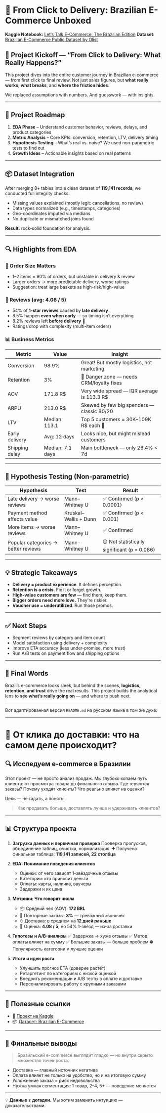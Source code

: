 # 🛒 From Click to Delivery: Brazilian E-Commerce Unboxed

**Kaggle Notebook:** [Let’s Talk E-Commerce: The Brazilian Edition](https://www.kaggle.com/code/sergeistanislavovich/let-s-talk-e-commerce-the-brazilian-edition)
**Dataset:** [Brazilian E-Commerce Public Dataset by Olist](https://www.kaggle.com/datasets/olistbr/brazilian-ecommerce)

## 🚀 Project Kickoff — “From Click to Delivery: What Really Happens?”

This project dives into the entire customer journey in Brazilian e-commerce — from first click to final review. Not just sales figures, but **what really works**, **what breaks**, and **where the friction hides**.

We replaced assumptions with numbers. And guesswork — with insights.

---

## 🧭 Project Roadmap

1. **EDA Phase**
   – Understand customer behavior, reviews, delays, and product categories
2. **Metric Analysis**
   – Core KPIs: conversion, retention, LTV, delivery timing
3. **Hypothesis Testing**
   – What’s real vs. noise? We used non-parametric tests to find out
4. **Growth Ideas**
   – Actionable insights based on real patterns

---

## 📦 Dataset Integration

After merging 8+ tables into a clean dataset of **119,141 records**, we conducted full integrity checks:

* Missing values explained (mostly legit: cancellations, no review)
* Data types normalized (e.g., timestamps, categories)
* Geo-coordinates imputed via medians
* No duplicate or mismatched joins found

**Result:** rock-solid foundation for analysis.

---

## 🔍 Highlights from EDA

### 📐 Order Size Matters

* 1–2 items = 90% of orders, but unstable in delivery & review
* Larger orders → more predictable delivery, worse ratings
* Suggestion: treat large baskets as high-risk/high-value

### 🌟 Reviews (avg: 4.08 / 5)

* 54% of **1-star reviews** caused by **late delivery**
* 8.5% happen **even when early** — so timing isn’t everything
* 8.2% reviews left **before delivery** 🤔
* Ratings drop with complexity (multi-item orders)

### 📊 Business Metrics

| Metric         | Value            | Insight                                     |
| -------------- | ---------------- | ------------------------------------------- |
| Conversion     | 98.9%            | Great! But mostly logistics, not marketing  |
| Retention      | 3%               | 🚨 Danger zone — needs CRM/loyalty fixes    |
| AOV            | 171.8 R\$        | Very wide spread — IQR average is 113.3 R\$ |
| ARPU           | 213.0 R\$        | Skewed by few big spenders — classic 80/20  |
| LTV            | Median 113.1     | Top 5 customers = 30K–109K R\$ each 🤯      |
| Early delivery | Avg: 12 days     | Looks nice, but might mislead customers     |
| Shipping delay | Median: 7.1 days | Main bottleneck — only 26.4% < 7d           |

---

## 🧪 Hypothesis Testing (Non-parametric)

| Hypothesis                          | Test                  | Result                                       |
| ----------------------------------- | --------------------- | -------------------------------------------- |
| Late delivery → worse reviews       | Mann–Whitney U        | ✅ Confirmed (p < 0.0001)                     |
| Payment method affects value        | Kruskal–Wallis + Dunn | ✅ Confirmed (p < 0.001)                      |
| More items → worse reviews          | Mann–Whitney U        | ✅ Confirmed                                  |
| Popular categories → better reviews | Mann–Whitney U        | 🟡 Not statistically significant (p = 0.086) |

---

## 💡 Strategic Takeaways

* **Delivery = product experience**. It defines perception.
* **Retention is a crisis.** Fix it or forget growth.
* **High-value customers are few** — find them, keep them.
* **Bigger orders need more love.** They're riskier.
* **Voucher use = underutilized**. Run those promos.

---

## ✅ Next Steps

* Segment reviews by category and item count
* Model satisfaction using delivery + complexity
* Improve ETA accuracy (less under-promise, more trust)
* Run A/B tests on payment flow and shipping options

---

## 📍 Final Words

Brazil’s e-commerce looks sleek, but behind the scenes, **logistics, retention, and trust** drive the real results. This project builds the analytical lens to **see what’s really going on** — and where to push next.

---

Вот адаптированная версия `README.md` на русском языке в том же духе:

---

# 🛒 От клика до доставки: что на самом деле происходит?

## 🔍 Исследуем e-commerce в Бразилии

Этот проект — не просто анализ продаж. Мы глубоко копаем путь клиента: от просмотра товара до финального отзыва. Где теряются заказы? Почему уходят клиенты? Что реально влияет на оценки?

Цель — не гадать, а понять:

> Как продавать больше, доставлять лучше и удерживать клиентов?

---

## 📊 Структура проекта

1. **Загрузка данных и первичная проверка**
   Проверка пропусков, объединение таблиц, очистка, нормализация.
   ➕ Получена финальная таблица: **119,141 записей, 22 столбца**

2. **EDA: Понимание поведения клиентов**

   * Оценки: от чего зависят 1-звёздочные отзывы
   * Категории: кто приносит деньги
   * Оплаты: карты, наличка, ваучеры
   * Задержки и их цена

3. **Метрики: Что говорят числа**

   * 📦 Средний чек (AOV): **172 BRL**
   * 🔄 Повторные заказы: **3%** — тревожный звоночек
   * ⏱ Доставка: в среднем на **12 дней раньше**
   * 🌟 Оценка: **4.08 / 5**, но 54% 1-звёзд — из-за доставки

4. **Гипотезы и A/B-анализы**
   ✅ Задержка → хуже отзывы
   ✅ Метод оплаты влияет на сумму
   ✅ Большие заказы — больше проблем
   ⛔️ Популярность категории ≠ лучшие оценки

5. **Итоги и идеи роста**

   * Улучшить прогноз ETA (доверие растёт)
   * Ретаргетинг по категориям с низкой оценкой
   * Внедрить рекомендации и A/B тесты в оплате и доставке
   * Персонализировать работу с крупными заказами

---

## 📎 Полезные ссылки

* 📂 [Проект на Kaggle](https://www.kaggle.com/code/sergeistanislavovich/let-s-talk-e-commerce-the-brazilian-edition)
* 📦 [Датасет: Brazilian E-Commerce](https://www.kaggle.com/datasets/olistbr/brazilian-ecommerce)

---

## 🧠 Финальные выводы

> Бразильский e-commerce выглядит гладко — но внутри скрыто множество точек роста.

* Доставка — главный источник негатива
* Оплата влияет не только на удобство, но и на итоговую сумму
* Усложнение заказа = риск недовольства
* Нужна умная сегментация: 1 товар, 2–4, 5+ — поведение меняется

---

💡 **Данные ≠ догадки.**
Мы хотим заменить интуицию — доказательствами.
